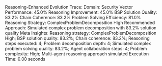 Reasoning-Enhanced Evolution Trace:
Domain: Security
Vector Performance: 45.0%
Reasoning Improvement: 45.0%
BSP Solution Quality: 83.2%
Chain Coherence: 83.2%
Problem Solving Efficiency: 81.0%
Reasoning Strategy: ComplexProblemDecomposition High
Recommended Approach: Simulated complex problem decomposition with 83.2% solution quality
Meta Insights: Reasoning strategy: ComplexProblemDecomposition High; BSP solution quality: 83.2%; Chain coherence: 83.2%; Reasoning steps executed: 4; Problem decomposition depth: 4; Simulated complex problem solving quality: 83.2%; Agent collaboration steps: 4; Problem complexity: High; Multi-agent reasoning approach simulated
Execution Time: 0.00 seconds